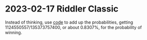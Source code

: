 2023-02-17 Riddler Classic
==========================
Instead of thinking, use [code](20230217c.hs) to add up the probabilities,
getting 1124550557/135373757400, or about 0.8307%, for the probability of
winning.
